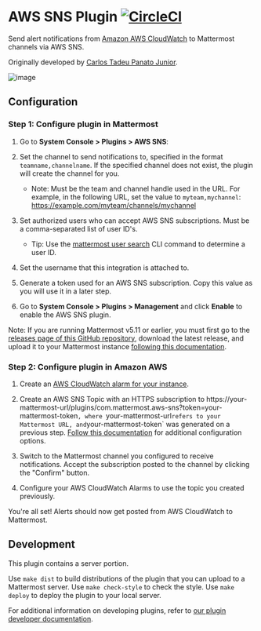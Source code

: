 # AWS SNS Plugin [![CircleCI](https://circleci.com/gh/mattermost/mattermost-plugin-aws-SNS.svg?style=svg)](https://circleci.com/gh/mattermost/mattermost-plugin-aws-SNS)

Send alert notifications from [Amazon AWS CloudWatch](https://aws.amazon.com/cloudwatch/) to Mattermost channels via AWS SNS.

Originally developed by [Carlos Tadeu Panato Junior](https://github.com/cpanato/).

![image](https://user-images.githubusercontent.com/13119842/58750029-df501000-845a-11e9-88f2-63fc0db5bc26.png)

## Configuration

### Step 1: Configure plugin in Mattermost

1. Go to **System Console > Plugins > AWS SNS**:

  1. Set the channel to send notifications to, specified in the format `teamname,channelname`. If the specified channel does not exist, the plugin will create the channel for you. 
      - Note: Must be the team and channel handle used in the URL. For example, in the following URL, set the value to `myteam,mychannel`: https://example.com/myteam/channels/mychannel

  2. Set authorized users who can accept AWS SNS subscriptions. Must be a comma-separated list of user ID's.
      - Tip: Use the [mattermost user search](https://mattermost.com/pl/cli-mattermost-user-search) CLI command to determine a user ID.

  3. Set the username that this integration is attached to.
  4. Generate a token used for an AWS SNS subscription. Copy this value as you will use it in a later step.

2. Go to **System Console > Plugins > Management** and click **Enable** to enable the AWS SNS plugin.

Note: If you are running Mattermost v5.11 or earlier, you must first go to the [releases page of this GitHub repository](https://github.com/mattermost/mattermost-plugin-aws-SNS/releases), download the latest release, and upload it to your Mattermost instance [following this documentation](https://docs.mattermost.com/administration/plugins.html#plugin-uploads).

### Step 2: Configure plugin in Amazon AWS

1. Create an [AWS CloudWatch alarm for your instance](https://docs.aws.amazon.com/AWSEC2/latest/UserGuide/using-cloudwatch-createalarm.html). 

2. Create an AWS SNS Topic with an HTTPS subscription to https://your-mattermost-url/plugins/com.mattermost.aws-sns?token=your-mattermost-token`, where `your-mattermost-url` refers to your Mattermost URL, and `your-mattermost-token` was generated on a previous step. [Follow this documentation](https://docs.safe.com/fme/html/FME_Server_Documentation/ReferenceManual/Amazon_SNS_Publisher_Configure_AWS_Subscription.html) for additional configuration options.

3. Switch to the Mattermost channel you configured to receive notifications. Accept the subscription posted to the channel by clicking the "Confirm" button.

4. Configure your AWS CloudWatch Alarms to use the topic you created previously.

You're all set! Alerts should now get posted from AWS CloudWatch to Mattermost.
  
## Development

This plugin contains a server portion.

Use `make dist` to build distributions of the plugin that you can upload to a Mattermost server.
Use `make check-style` to check the style.
Use `make deploy` to deploy the plugin to your local server.

For additional information on developing plugins, refer to [our plugin developer documentation](https://developers.mattermost.com/extend/plugins/).
